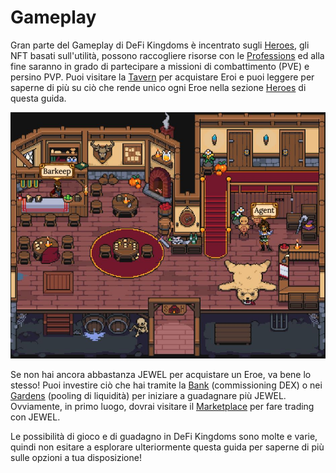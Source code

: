 # Gameplay

Gran parte del Gameplay di DeFi Kingdoms è incentrato sugli [Heroes](heroes/), gli NFT basati sull'utilità, possono raccogliere risorse con le [Professions](professions/) ed alla fine saranno in grado di partecipare a missioni di combattimento (PVE) e persino PVP. Puoi visitare la [Tavern](tavern.md) per acquistare Eroi e puoi leggere per saperne di più su ciò che rende unico ogni Eroe nella sezione [Heroes](heroes/) di questa guida.

![The Tavern](<../../.gitbook/assets/Tavern (1).JPG>)

Se non hai ancora abbastanza JEWEL per acquistare un Eroe, va bene lo stesso! Puoi investire ciò che hai tramite la [Bank](bank.md) (commissioning DEX) o nei [Gardens](../../how-defi-kingdoms-works/the-gardens.md) (pooling di liquidità) per iniziare a guadagnare più JEWEL. Ovviamente, in primo luogo, dovrai visitare il [Marketplace](marketplace.md) per fare trading con JEWEL.

Le possibilità di gioco e di guadagno in DeFi Kingdoms sono molte e varie, quindi non esitare a esplorare ulteriormente questa guida per saperne di più sulle opzioni a tua disposizione!
